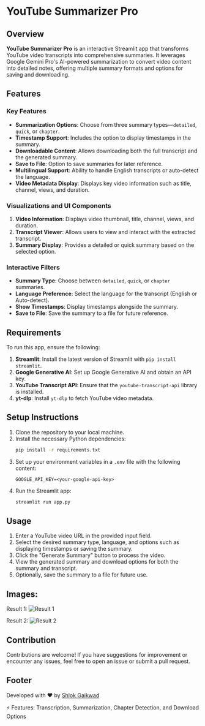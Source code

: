 # YouTube Summarizer Pro

## Overview

**YouTube Summarizer Pro** is an interactive Streamlit app that transforms YouTube video transcripts into comprehensive summaries. It leverages Google Gemini Pro's AI-powered summarization to convert video content into detailed notes, offering multiple summary formats and options for saving and downloading.

## Features

### Key Features
- **Summarization Options**: Choose from three summary types—`detailed`, `quick`, or `chapter`.
- **Timestamp Support**: Includes the option to display timestamps in the summary.
- **Downloadable Content**: Allows downloading both the full transcript and the generated summary.
- **Save to File**: Option to save summaries for later reference.
- **Multilingual Support**: Ability to handle English transcripts or auto-detect the language.
- **Video Metadata Display**: Displays key video information such as title, channel, views, and duration.

### Visualizations and UI Components
1. **Video Information**: Displays video thumbnail, title, channel, views, and duration.
2. **Transcript Viewer**: Allows users to view and interact with the extracted transcript.
3. **Summary Display**: Provides a detailed or quick summary based on the selected option.

### Interactive Filters
- **Summary Type**: Choose between `detailed`, `quick`, or `chapter` summaries.
- **Language Preference**: Select the language for the transcript (English or Auto-detect).
- **Show Timestamps**: Display timestamps alongside the summary.
- **Save to File**: Save the summary to a file for future reference.

## Requirements

To run this app, ensure the following:

1. **Streamlit**: Install the latest version of Streamlit with `pip install streamlit`.
2. **Google Generative AI**: Set up Google Generative AI and obtain an API key.
3. **YouTube Transcript API**: Ensure that the `youtube-transcript-api` library is installed.
4. **yt-dlp**: Install `yt-dlp` to fetch YouTube video metadata.

## Setup Instructions

1. Clone the repository to your local machine.
2. Install the necessary Python dependencies:
    ```bash
    pip install -r requirements.txt
    ```
3. Set up your environment variables in a `.env` file with the following content:
    ```
    GOOGLE_API_KEY=<your-google-api-key>
    ```
4. Run the Streamlit app:
    ```bash
    streamlit run app.py
    ```

## Usage

1. Enter a YouTube video URL in the provided input field.
2. Select the desired summary type, language, and options such as displaying timestamps or saving the summary.
3. Click the "Generate Summary" button to process the video.
4. View the generated summary and download options for both the summary and transcript.
5. Optionally, save the summary to a file for future use.

## Images:
Result 1:
![Result 1](https://github.com/user-attachments/assets/b7d5bfd6-3beb-42d1-9b6b-72afd5febe02)

Result 2:
![Result 2](https://github.com/user-attachments/assets/10aa2836-0de2-49ba-8b52-a03312bd984a)

## Contribution

Contributions are welcome! If you have suggestions for improvement or encounter any issues, feel free to open an issue or submit a pull request.



## Footer

Developed with ❤ by [Shlok Gaikwad](https://github.com/shlok025)

⚡ Features: Transcription, Summarization, Chapter Detection, and Download Options
